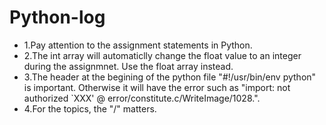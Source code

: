 # Python-log

- 1.Pay attention to the assignment statements in Python.
- 2.The int array will automaticlly change the float value to an integer during the assignmnet. Use the float array instead.
- 3.The header at the begining of the python file "#!/usr/bin/env python" is important. Otherwise it will have the error such as 
"import: not authorized `XXX' @ error/constitute.c/WriteImage/1028.".
- 4.For the topics, the "/" matters.
